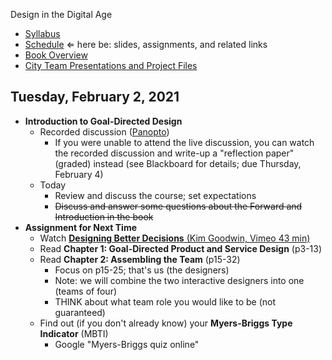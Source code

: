 Design in the Digital Age

- [Syllabus](syllabus.md)
- [Schedule](schedule.md)  &lArr; here be: slides, assignments, and related links
- [Book Overview](book-overview.md)
- [City Team Presentations and Project Files](files.md)

## Tuesday, February 2, 2021

- **Introduction to Goal-Directed Design**
  - Recorded discussion ([Panopto](https://rochester.hosted.panopto.com/Panopto/Pages/Viewer.aspx?id=fd619a70-0dc1-4583-a0df-acc30141b335))
    - If you were unable to attend the live discussion, you can watch the recorded discussion and write-up a "reflection paper" (graded) instead (see Blackboard for details; due Thursday, February 4)
  - Today
    - Review and discuss the course; set expectations
    - <s>Discuss and answer some questions about the Forward and Introduction in the book</s>
- **Assignment for Next Time**
  - Watch [**Designing Better Decisions** (Kim Goodwin, Vimeo 43 min)](https://vimeo.com/430569039)
  - Read **Chapter 1: Goal-Directed Product and Service Design** (p3-13)
  - Read **Chapter 2: Assembling the Team** (p15-32)
      - Focus on p15-25; that's us (the designers)
      - Note: we will combine the two interactive designers into one (teams of four)
      - THINK about what team role you would like to be (not guaranteed)
  - Find out (if you don't already know) your **Myers-Briggs Type Indicator** (MBTI)
      - Google "Myers-Briggs quiz online"

